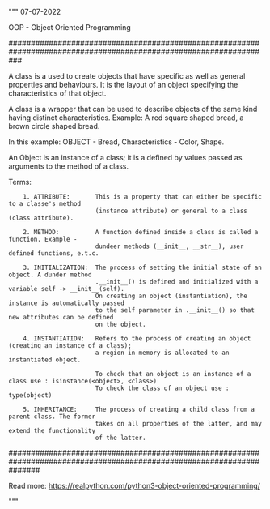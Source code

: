 """
07-07-2022

OOP - Object Oriented Programming

###################################################################################################################

A class is a used to create objects that have specific as well as general properties and behaviours.
It is the layout of an object specifying the characteristics of that object.

A class is a wrapper that can be used to describe objects of the same kind having distinct characteristics. Example:
A red square shaped bread, a brown circle shaped bread.

In this example: OBJECT - Bread, Characteristics - Color, Shape.

An Object is an instance of a class; it is a defined by values passed as arguments to the method of a class.

Terms:

        1. ATTRIBUTE:       This is a property that can either be specific to a classe's method
                            (instance attribute) or general to a class (class attribute).
                          
        2. METHOD:          A function defined inside a class is called a function. Example -
                            dundeer methods (__init__, __str__), user defined functions, e.t.c.

        3. INITIALIZATION:  The process of setting the initial state of an object. A dunder method
                            .__init__() is defined and initialized with a variable self -> __init__(self).
                            On creating an object (instantiation), the instance is automatically passed
                            to the self parameter in .__init__() so that new attributes can be defined
                            on the object.
        
        4. INSTANTIATION:   Refers to the process of creating an object (creating an instance of a class);
                            a region in memory is allocated to an instantiated object.
                            
                            To check that an object is an instance of a class use : isinstance(<object>, <class>)
                            To check the class of an object use : type(object)
                          
        5. INHERITANCE:     The process of creating a child class from a parent class. The former
                            takes on all properties of the latter, and may extend the functionality
                            of the latter.


#######################################################################################################################

Read more: https://realpython.com/python3-object-oriented-programming/

"""
